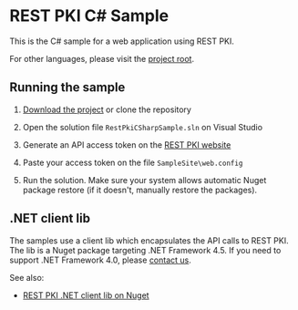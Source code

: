 REST PKI C# Sample
===================

This is the C# sample for a web application using REST PKI.

For other languages, please visit the [project root](https://github.com/LacunaSoftware/RestPkiSamples).

Running the sample
------------------

1. [Download the project](https://github.com/LacunaSoftware/RestPkiSamples/archive/master.zip)
   or clone the repository

2. Open the solution file `RestPkiCSharpSample.sln` on Visual Studio
   
3. Generate an API access token on the [REST PKI website](https://restpki.lacunasoftware.com/)

4. Paste your access token on the file `SampleSite\web.config`
   
5. Run the solution. Make sure your system allows automatic Nuget package restore (if it doesn't,
   manually restore the packages).

.NET client lib
---------------

The samples use a client lib which encapsulates the API calls to REST PKI. The lib is a Nuget package
targeting .NET Framework 4.5. If you need to support .NET Framework 4.0, please [contact us](https://webpki.lacunasoftware.com/#/Contact).

See also:

* [REST PKI .NET client lib on Nuget](https://www.nuget.org/packages/Lacuna.RestPki.Client)

